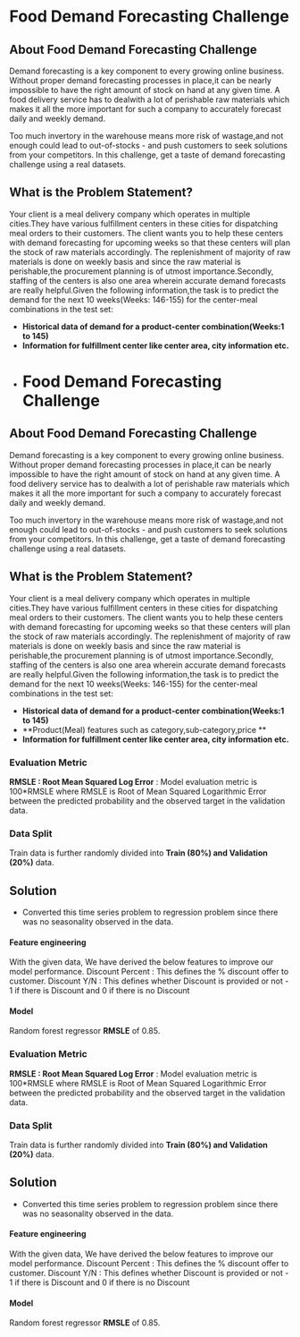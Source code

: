#  Food Demand Forecasting Challenge

## About Food Demand Forecasting Challenge

Demand forecasting is a key component to every growing online business. Without proper demand forecasting processes in place,it can be nearly impossible to have the right amount of stock on hand at any given time. A food delivery service has to dealwith a lot of perishable raw materials which makes it all the more important for such a company to accurately forecast daily and weekly demand.

Too much invertory in the warehouse means more risk of wastage,and not enough could lead to out-of-stocks - and push customers to seek solutions from your competitors.
In this challenge, get a taste of demand forecasting challenge using a real datasets.

## What is the Problem Statement?

Your client is a meal delivery company which operates in multiple cities.They have various fulfillment centers in these cities for dispatching meal orders to their customers. The client wants you to help these centers with demand forecasting for upcoming weeks so that these centers will plan the stock of raw materials accordingly.
The replenishment of majority of raw materials is done on weekly basis and since the raw material is perishable,the procurement planning is of utmost importance.Secondly, staffing of the centers is also one area wherein accurate demand forecasts are really helpful.Given the following information,the task is to predict the demand for the next 10 weeks(Weeks: 146-155) for the center-meal combinations in the test set:

* **Historical data of demand for a product-center combination(Weeks:1 to 145)**
* **Information for fulfillment center like center area, city information etc.**
* #  Food Demand Forecasting Challenge

## About Food Demand Forecasting Challenge

Demand forecasting is a key component to every growing online business. Without proper demand forecasting processes in place,it can be nearly impossible to have the right amount of stock on hand at any given time. A food delivery service has to dealwith a lot of perishable raw materials which makes it all the more important for such a company to accurately forecast daily and weekly demand.

Too much invertory in the warehouse means more risk of wastage,and not enough could lead to out-of-stocks - and push customers to seek solutions from your competitors.
In this challenge, get a taste of demand forecasting challenge using a real datasets.

## What is the Problem Statement?

Your client is a meal delivery company which operates in multiple cities.They have various fulfillment centers in these cities for dispatching meal orders to their customers. The client wants you to help these centers with demand forecasting for upcoming weeks so that these centers will plan the stock of raw materials accordingly.
The replenishment of majority of raw materials is done on weekly basis and since the raw material is perishable,the procurement planning is of utmost importance.Secondly, staffing of the centers is also one area wherein accurate demand forecasts are really helpful.Given the following information,the task is to predict the demand for the next 10 weeks(Weeks: 146-155) for the center-meal combinations in the test set:

* **Historical data of demand for a product-center combination(Weeks:1 to 145)**
* **Product(Meal) features such as category,sub-category,price **
* **Information for fulfillment center like center area, city information etc.**



### Evaluation Metric

**RMSLE : Root Mean Squared Log Error** : Model evaluation metric is 100*RMSLE where RMSLE is Root of Mean Squared Logarithmic Error between the predicted probability and the observed target in the validation data. 

 
### Data Split
Train data is further randomly divided into **Train (80%) and Validation (20%)** data.


## Solution

- Converted this time series problem to regression problem since there was no seasonality observed in the data.

#### Feature engineering

With the given data, We have derived the below features to improve our model performance.
Discount Percent : This defines the % discount offer to customer.
Discount Y/N : This defines whether Discount is provided or not - 1 if there is Discount and 0 if there is no Discount


#### Model
Random forest regressor  __RMSLE__ of 0.85.



### Evaluation Metric

**RMSLE : Root Mean Squared Log Error** : Model evaluation metric is 100*RMSLE where RMSLE is Root of Mean Squared Logarithmic Error between the predicted probability and the observed target in the validation data. 

 
### Data Split
Train data is further randomly divided into **Train (80%) and Validation (20%)** data.


## Solution

- Converted this time series problem to regression problem since there was no seasonality observed in the data.

#### Feature engineering

With the given data, We have derived the below features to improve our model performance.
Discount Percent : This defines the % discount offer to customer.
Discount Y/N : This defines whether Discount is provided or not - 1 if there is Discount and 0 if there is no Discount


#### Model
Random forest regressor  __RMSLE__ of 0.85.
